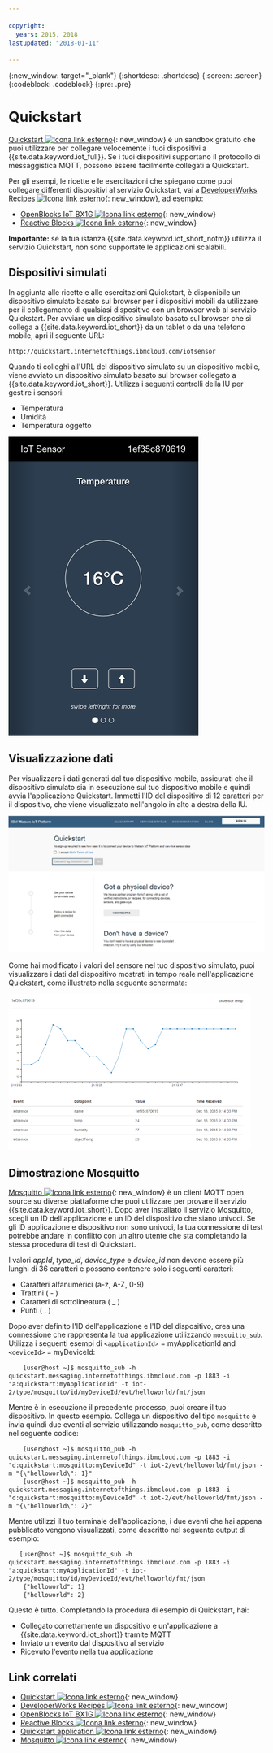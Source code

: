 ```yaml
---

copyright:
  years: 2015, 2018
lastupdated: "2018-01-11"

---
```


{:new_window: target="_blank"}
{:shortdesc: .shortdesc}
{:screen: .screen}
{:codeblock: .codeblock}
{:pre: .pre}

# Quickstart

[Quickstart ![Icona link esterno](../../../../icons/launch-glyph.svg "Icona link esterno")](https://quickstart.internetofthings.ibmcloud.com/#/){: new_window} è un sandbox gratuito che puoi utilizzare per collegare velocemente i tuoi dispositivi a {{site.data.keyword.iot_full}}. Se i tuoi dispositivi supportano il protocollo di messaggistica MQTT, possono essere facilmente collegati a Quickstart.

Per gli esempi, le ricette e le esercitazioni che spiegano come puoi collegare differenti dispositivi al servizio Quickstart, vai a [DeveloperWorks Recipes ![Icona link esterno](../../../../icons/launch-glyph.svg "Icona link esterno")](https://developer.ibm.com/recipes/){: new_window}, ad esempio:

- [OpenBlocks IoT BX1G ![Icona link esterno](../../../../icons/launch-glyph.svg "Icona link esterno")](https://developer.ibm.com/recipes/tutorials/openblocks-iot-bx1g-for-iot-foundation-quickstart/){: new_window}
- [Reactive Blocks ![Icona link esterno](../../../../icons/launch-glyph.svg "Icona link esterno")](https://developer.ibm.com/recipes/tutorials/reactive-blocks-and-java-to-iot-foundation-part-1-quickstart/){: new_window}


**Importante:** se la tua istanza {{site.data.keyword.iot_short_notm}} utilizza il servizio Quickstart, non sono supportate le applicazioni scalabili.

## Dispositivi simulati

In aggiunta alle ricette e alle esercitazioni Quickstart, è disponibile un dispositivo simulato basato sul browser per i dispositivi mobili da utilizzare per il collegamento di qualsiasi dispositivo con un browser web al servizio Quickstart. Per avviare un dispositivo simulato basato sul browser che si collega a {{site.data.keyword.iot_short}} da un tablet o da una telefono mobile, apri il seguente URL:

```
http://quickstart.internetofthings.ibmcloud.com/iotsensor
```

Quando ti colleghi all'URL del dispositivo simulato su un dispositivo mobile, viene avviato un dispositivo simulato basato sul browser collegato a {{site.data.keyword.iot_short}}. Utilizza i seguenti controlli della IU per gestire i sensori:

- Temperatura
- Umidità
- Temperatura oggetto


![immagine](iotsensor.png)

## Visualizzazione dati

Per visualizzare i dati generati dal tuo dispositivo mobile, assicurati che il dispositivo simulato sia in esecuzione sul tuo dispositivo mobile e quindi avvia l'applicazione Quickstart. Immetti l'ID del dispositivo di 12 caratteri per il dispositivo, che viene visualizzato nell'angolo in alto a destra della IU.

![immagine](quickstart.png)

Come hai modificato i valori del sensore nel tuo dispositivo simulato, puoi visualizzare i dati dal dispositivo mostrati in tempo reale nell'applicazione Quickstart, come illustrato nella seguente schermata:

![immagine](iotsensor_data.png)


## Dimostrazione Mosquitto

[Mosquitto ![Icona link esterno](../../../../icons/launch-glyph.svg "Icona link esterno")](http://mosquitto.org/){: new_window} è un client MQTT open source su diverse piattaforme che puoi utilizzare per provare il servizio {{site.data.keyword.iot_short}}. Dopo aver installato il servizio Mosquitto, scegli un ID dell'applicazione e un ID del dispositivo che siano univoci. Se gli ID applicazione e dispositivo non sono univoci, la tua connessione di test potrebbe andare in conflitto con un altro utente che sta completando la stessa procedura di test di Quickstart.

I valori *appId*, *type_id*, *device_type* e *device_id* non devono essere più lunghi di 36 caratteri e possono contenere solo i seguenti caratteri:
- Caratteri alfanumerici (a-z, A-Z, 0-9)
- Trattini ( - )
- Caratteri di sottolineatura ( _ )
- Punti ( . )

Dopo aver definito l'ID dell'applicazione e l'ID del dispositivo, crea una connessione che rappresenta la tua applicazione utilizzando `mosquitto_sub`. Utilizza i seguenti esempi di `<applicationId>` = myApplicationId and `<deviceId>` = myDeviceId:
```
    [user@host ~]$ mosquitto_sub -h quickstart.messaging.internetofthings.ibmcloud.com -p 1883 -i "a:quickstart:myApplicationId" -t iot-2/type/mosquitto/id/myDeviceId/evt/helloworld/fmt/json

```

Mentre è in esecuzione il precedente processo, puoi creare il tuo dispositivo. In questo esempio. Collega un dispositivo del tipo `mosquitto` e invia quindi due eventi al servizio utilizzando `mosquitto_pub`, come descritto nel seguente codice:

```
    [user@host ~]$ mosquitto_pub -h quickstart.messaging.internetofthings.ibmcloud.com -p 1883 -i "d:quickstart:mosquitto:myDeviceId" -t iot-2/evt/helloworld/fmt/json -m "{\"helloworld\": 1}"
    [user@host ~]$ mosquitto_pub -h quickstart.messaging.internetofthings.ibmcloud.com -p 1883 -i "d:quickstart:mosquitto:myDeviceId" -t iot-2/evt/helloworld/fmt/json -m "{\"helloworld\": 2}"
```
Mentre utilizzi il tuo terminale dell'applicazione, i due eventi che hai appena pubblicato vengono visualizzati, come descritto nel seguente output di esempio:

```
   [user@host ~]$ mosquitto_sub -h quickstart.messaging.internetofthings.ibmcloud.com -p 1883 -i "a:quickstart:myApplicationId" -t iot-2/type/mosquitto/id/myDeviceId/evt/helloworld/fmt/json
    {"helloworld": 1}
    {"helloworld": 2}
```

Questo è tutto. Completando la procedura di esempio di Quickstart, hai:
- Collegato correttamente un dispositivo e un'applicazione a {{site.data.keyword.iot_short}} tramite MQTT
- Inviato un evento dal dispositivo al servizio
- Ricevuto l'evento nella tua applicazione


## Link correlati

- [Quickstart ![Icona link esterno](../../../../icons/launch-glyph.svg "Icona link esterno")](https://quickstart.internetofthings.ibmcloud.com){: new_window}
- [DeveloperWorks Recipes ![Icona link esterno](../../../../icons/launch-glyph.svg "Icona link esterno")](https://developer.ibm.com/recipes){: new_window}
- [OpenBlocks IoT BX1G ![Icona link esterno](../../../../icons/launch-glyph.svg "Icona link esterno")](https://developer.ibm.com/recipes/tutorials/openblocks-iot-bx1g-for-iot-foundation-quickstart/){: new_window}
- [Reactive Blocks ![Icona link esterno](../../../../icons/launch-glyph.svg "Icona link esterno")](https://developer.ibm.com/recipes/tutorials/reactive-blocks-and-java-to-iot-foundation-part-1-quickstart/){: new_window}
- [Quickstart application ![Icona link esterno](../../../../icons/launch-glyph.svg "Icona link esterno")](http://quickstart.internetofthings.ibmcloud.com){: new_window}
- [Mosquitto ![Icona link esterno](../../../../icons/launch-glyph.svg "Icona link esterno")](http://mosquitto.org/){: new_window}
